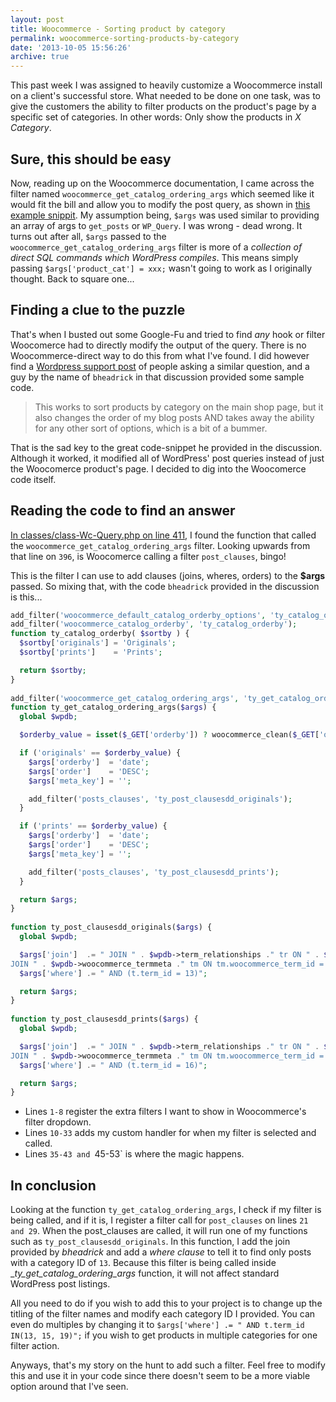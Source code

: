 ```yaml
---
layout: post
title: Woocommerce - Sorting product by category
permalink: woocommerce-sorting-products-by-category
date: '2013-10-05 15:56:26'
archive: true
---
```


This past week I was assigned to heavily customize a Woocommerce install on a client's successful store. What needed to be done on one task, was to give the customers the ability to filter products on the product's page by a specific set of categories. In other words: Only show the products in _X Category_.

## Sure, this should be easy

Now, reading up on the Woocommerce documentation, I came across the filter named `woocommerce_get_catalog_ordering_args` which seemed like it would fit the bill and allow you to modify the post query, as shown in [this example snippit](http://docs.woothemes.com/document/custom-sorting-options-ascdesc/). My assumption being, `$args` was used similar to providing an array of args to `get_posts` or `WP_Query`. I was wrong - dead wrong. It turns out after all, `$args` passed to the `woocommerce_get_catalog_ordering_args` filter is more of a *collection of direct SQL commands which WordPress compiles*. This means simply passing `$args['product_cat'] = xxx;` wasn't going to work as I originally thought. Back to square one...

## Finding a clue to the puzzle

That's when I busted out some Google-Fu and tried to find *any* hook or filter Woocomerce had to directly modify the output of the query. There is no Woocommerce-direct way to do this from what I've found. I did however find a [Wordpress support post](http://wordpress.org/support/topic/plugin-woocommerce-trying-to-order-categories#post-3186161) of people asking a similar question, and a guy by the name of `bheadrick` in that discussion provided some sample code.

> This works to sort products by category on the main shop page, but it also changes the order of my blog posts AND takes away the ability for any other sort of options, which is a bit of a bummer.

That is the sad key to the great code-snippet he provided in the discussion. Although it worked, it modified all of WordPress' post queries instead of just the Woocomerce product's page. I decided to dig into the Woocomerce code itself.

## Reading the code to find an answer

[In classes/class-Wc-Query.php on line 411](http://docs.woothemes.com/wc-apidocs/source-class-WC_Query.html#411), I found the function that called the `woocommerce_get_catalog_ordering_args` filter. Looking upwards from that line on `396`, is Woocomerce calling a filter `post_clauses`, bingo!

This is the filter I can use to add clauses (joins, wheres, orders) to the __$args__ passed. So mixing that, with the code `bheadrick` provided in the discussion is this...  

```php
add_filter('woocommerce_default_catalog_orderby_options', 'ty_catalog_orderby');
add_filter('woocommerce_catalog_orderby', 'ty_catalog_orderby');
function ty_catalog_orderby( $sortby ) {
  $sortby['originals'] = 'Originals';
  $sortby['prints']    = 'Prints';

  return $sortby;
}
 
add_filter('woocommerce_get_catalog_ordering_args', 'ty_get_catalog_ordering_args');
function ty_get_catalog_ordering_args($args) {
  global $wpdb;

  $orderby_value = isset($_GET['orderby']) ? woocommerce_clean($_GET['orderby']) : apply_filters('woocommerce_default_catalog_orderby', get_option('woocommerce_default_catalog_orderby'));

  if ('originals' == $orderby_value) {
    $args['orderby']  = 'date';
    $args['order']    = 'DESC';
    $args['meta_key'] = '';

    add_filter('posts_clauses', 'ty_post_clausesdd_originals');
  }

  if ('prints' == $orderby_value) {
    $args['orderby']  = 'date';
    $args['order']    = 'DESC';
    $args['meta_key'] = '';

    add_filter('posts_clauses', 'ty_post_clausesdd_prints');
  }

  return $args;
}
 
function ty_post_clausesdd_originals($args) {
  global $wpdb;

  $args['join']  .= " JOIN " . $wpdb->term_relationships ." tr ON " . $wpdb->posts . ".id = tr.object_id JOIN " . $wpdb->term_taxonomy ." tt ON tt.term_taxonomy_id = tr.term_taxonomy_id AND tt.taxonomy = 'product_cat' JOIN " . $wpdb->terms ." t ON tt.term_id = t.term_id
JOIN " . $wpdb->woocommerce_termmeta ." tm ON tm.woocommerce_term_id = t.term_id and tm.meta_key = 'order'";
  $args['where'] .= " AND (t.term_id = 13)";

  return $args;
}
 
function ty_post_clausesdd_prints($args) {
  global $wpdb;

  $args['join']  .= " JOIN " . $wpdb->term_relationships ." tr ON " . $wpdb->posts . ".id = tr.object_id JOIN " . $wpdb->term_taxonomy ." tt ON tt.term_taxonomy_id = tr.term_taxonomy_id AND tt.taxonomy = 'product_cat' JOIN " . $wpdb->terms ." t ON tt.term_id = t.term_id
JOIN " . $wpdb->woocommerce_termmeta ." tm ON tm.woocommerce_term_id = t.term_id and tm.meta_key = 'order'";
  $args['where'] .= " AND (t.term_id = 16)";

  return $args;
}
```

- Lines `1-8` register the extra filters I want to show in Woocommerce's filter dropdown.
- Lines `10-33` adds my custom handler for when my filter is selected and called.
- Lines `35-43 and `45-53` is where the magic happens.

## In conclusion

Looking at the function `ty_get_catalog_ordering_args`, I check if my filter is being called, and if it is, I register a filter call for `post_clauses` on lines `21 and 29`. When the post_clauses are called, it will run one of my functions such as `ty_post_clausesdd_originals`. In this function, I add the join provided by *bheadrick* and add a *where clause* to tell it to find only posts with a category ID of `13`. Because this filter is being called inside __ty_get_catalog_ordering_args_ function, it will not affect standard WordPress post listings.

All you need to do if you wish to add this to your project is to change up the titling of the filter names and modify each category ID I provided. You can even do multiples by changing it to `$args['where'] .= " AND t.term_id IN(13, 15, 19)";` if you wish to get products in multiple categories for one filter action.

Anyways, that's my story on the hunt to add such a filter. Feel free to modify this and use it in your code since there doesn't seem to be a more viable option around that I've seen.
